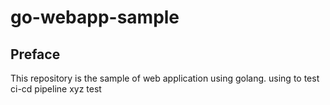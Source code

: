 # go-webapp-sample



## Preface
This repository is the sample of web application using golang.
using to test ci-cd pipeline 
xyz
test
